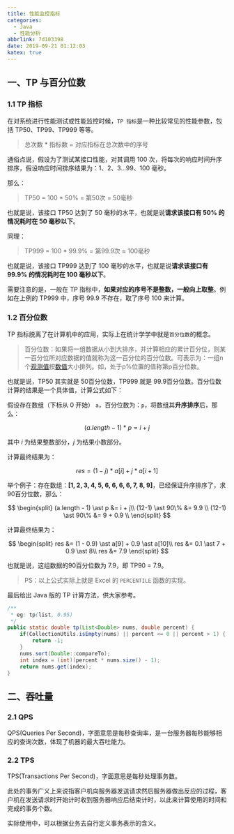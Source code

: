 ```yaml
---
title: 性能监控指标
categories: 
  - Java
  - 性能分析
abbrlink: 7d103398
date: 2019-09-21 01:12:03
katex: true
---
```


## 一、TP 与百分位数

### 1.1 TP 指标

在对系统进行性能测试或性能监控时候，`TP 指标`是一种比较常见的性能参数，包括 TP50、TP99、TP999 等等。

>总次数 * 指标数 = 对应指标在总次数中的序号

通俗点说，假设为了测试某接口性能，对其调用 100 次，将每次的响应时间升序排序，假设响应时间排序结果为：1、2、3...99、100 毫秒。

那么：

>TP50 = 100 * 50% = 第50次 = 50毫秒

也就是说，该接口 TP50 达到了 50 毫秒的水平，也就是说**请求该接口有 50% 的情况耗时在 50 毫秒以下**。

同理：

>TP999 = 100 * 99.9% = 第99.9次 ≈ 100毫秒

也就是说，该接口 TP999 达到了 100 毫秒的水平，也就是说**请求该接口有 99.9% 的情况耗时在 100 毫秒以下**。

需要注意的是，一般在 TP 指标中，**如果对应的序号不是整数，一般向上取整**。例如在上例的 TP999 中，序号 99.9 不存在，取了序号 100 来计算。

### 1.2 百分位数

TP 指标脱离了在计算机中的应用，实际上在统计学学中就是`百分位数`的概念。

> 百分位数：如果将一组数据从小到大排序，并计算相应的累计百分位，则某一百分位所对应数据的值就称为这一百分位的百分位数。可表示为：一组n个[观测值](https://baike.baidu.com/item/观测值/558500)按[数值](https://baike.baidu.com/item/数值/2013853)大小排列。如，处于p%位置的值称第p百分位数。

也就是说，TP50 其实就是 50百分位数，TP999 就是 99.9百分位数。百分位数计算的结果是一个具体值，计算公式如下：

假设存在数组（下标从 0 开始） `a`，百分位数为：`p`，将数组其**升序排序**后，那么：

$$
(a.length - 1) \ast p = i + j
$$

其中 $i$ 为结果整数部分，$j$ 为结果小数部分。

计算最终结果为：

$$
res = (1 - j) \ast a[i] + j \ast a[i+1]
$$

举个例子：存在数组：**[1, 2, 3, 4, 5, 6, 6, 6, 6, 7, 8, 9]**，已经保证升序排序了，求90百分位数，那么：

$$
\begin{split}
(a.length - 1) \ast p &= i + j\\
(12-1) \ast 90\% &= 9.9 \\
(12-1) \ast 90\% &= 9 + 0.9 \\
\end{split}
$$

计算最终结果为：

$$
\begin{split}
res &= (1 - 0.9) \ast a[9] + 0.9 \ast a[10]\\
res &= 0.1 \ast 7 + 0.9 \ast 8\\
res &= 7.9
\end{split}
$$

也就是说，这组数据的90百分位数为 7.9，即 TP90 = 7.9。

> PS：以上公式实际上就是 Excel 的 `PERCENTILE` 函数的实现。

最后给出 Java 版的 TP 计算方法，供大家参考。

```java
/**
 * eg: tp(list, 0.95)
 */
public static double tp(List<Double> nums, double percent) {
    if(CollectionUtils.isEmpty(nums) || percent <= 0 || percent > 1) {
        return -1;
    }
    nums.sort(Double::compareTo);
    int index = (int)(percent * nums.size() - 1);
    return nums.get(index);
}
```

## 二、吞吐量

### 2.1 QPS

QPS(Queries Per Second)，字面意思是每秒查询率，是一台服务器每秒能够相应的查询次数，体现了机器的最大吞吐能力。

### 2.2 TPS

TPS(Transactions Per Second)，字面意思是每秒处理事务数。

此处的事务广义上来说指客户机向服务器发送请求然后服务器做出反应的过程，客户机在发送请求时开始计时收到服务器响应后结束计时，以此来计算使用的时间和完成的事务个数。

实际使用中，可以根据业务去自行定义事务表示的含义。
